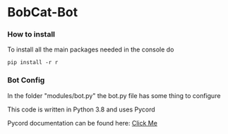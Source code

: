 # BobCat-Bot

### How to install

To install all the main packages needed in the console do
```
pip install -r r
```


### Bot Config
In the folder "modules/bot.py" the bot.py file has some thing to configure


This code is written in Python 3.8 and uses Pycord

Pycord documentation can be found here: [Click Me](https://docs.pycord.dev/en/master/api.html)
